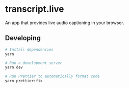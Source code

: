 # transcript.live

An app that provides live audio captioning in your browser.

## Developing

```sh
# Install dependencies
yarn

# Run a development server
yarn dev

# Run Prettier to automatically format code
yarn prettier:fix
```
<!--stackedit_data:
eyJoaXN0b3J5IjpbLTkzODY4MDIzOV19
-->

